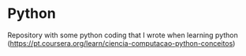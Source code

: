# Python

Repository with some python coding that I wrote when learning python (https://pt.coursera.org/learn/ciencia-computacao-python-conceitos)
